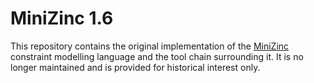 MiniZinc 1.6
============

This repository contains the original implementation of the
[MiniZinc](http://www.minizinc.org) constraint modelling language and the tool
chain surrounding it.  It is no longer maintained and is provided for
historical interest only.
